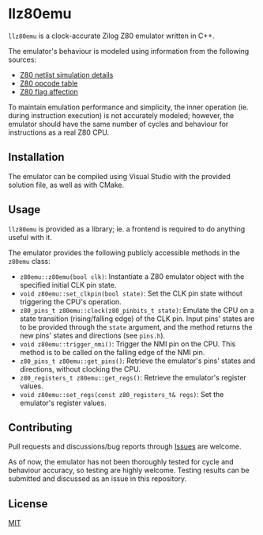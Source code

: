 # llz80emu

`llz80emu` is a clock-accurate Zilog Z80 emulator written in C++.

The emulator's behaviour is modeled using information from the following sources:
* [Z80 netlist simulation details](https://floooh.github.io/2021/12/06/z80-instruction-timing.html)
* [Z80 opcode table](https://clrhome.org/table/)
* [Z80 flag affection](http://www.z80.info/z80sflag.htm)

To maintain emulation performance and simplicity, the inner operation (ie. during instruction execution) is not accurately modeled; however, the emulator should have the same number of cycles and behaviour for instructions as a real Z80 CPU.

## Installation

The emulator can be compiled using Visual Studio with the provided solution file, as well as with CMake.

## Usage

`llz80emu` is provided as a library; ie. a frontend is required to do anything useful with it.

The emulator provides the following publicly accessible methods in the `z80emu` class:
* `z80emu::z80emu(bool clk)`: Instantiate a Z80 emulator object with the specified initial CLK pin state.
* `void z80emu::set_clkpin(bool state)`: Set the CLK pin state without triggering the CPU's operation.
* `z80_pins_t z80emu::clock(z80_pinbits_t state)`: Emulate the CPU on a state transition (rising/falling edge) of the CLK pin. Input pins' states are to be provided through the `state` argument, and the method returns the new pins' states and directions (see `pins.h`).
* `void z80emu::trigger_nmi()`: Trigger the NMI pin on the CPU. This method is to be called on the falling edge of the NMI pin.
* `z80_pins_t z80emu::get_pins()`: Retrieve the emulator's pins' states and directions, without clocking the CPU.
* `z80_registers_t z80emu::get_regs()`: Retrieve the emulator's register values.
* `void z80emu::set_regs(const z80_registers_t& regs)`: Set the emulator's register values.

## Contributing

Pull requests and discussions/bug reports through [Issues](https://github.com/itsmevjnk/llz80emu/issues) are welcome.

As of now, the emulator has not been thoroughly tested for cycle and behaviour accuracy, so testing are highly welcome. Testing results can be submitted and discussed as an issue in this repository.

## License

[MIT](https://choosealicense.com/licenses/mit/)